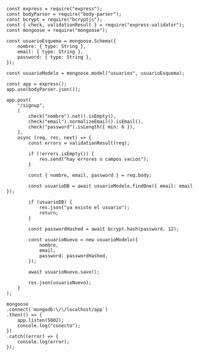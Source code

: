     const express = require("express");
    const bodyParser = require("body-parser");
    const bcrypt = require("bcryptjs");
    const { check, validationResult } = require("express-validator");
    const mongoose = require("mongoose");

    const usuarioEsquema = mongoose.Schema({
        nombre: { type: String },
        email: { type: String },
        password: { type: String },
    });

    const usuarioModelo = mongoose.model("usuarios", usuarioEsquema);

    const app = express();
    app.use(bodyParser.json());

    app.post(
        "/signup",
        [
            check("nombre").not().isEmpty(),
            check("email").normalizeEmail().isEmail(),
            check("password").isLength({ min: 6 }),
        ],
        async (req, res, next) => {
            const errors = validationResult(req);

            if (!errors.isEmpty()) {
                res.send("hay errores o campos vacios");
            }

            const { nombre, email, password } = req.body;

            const usuarioDB = await usuarioModelo.findOne({ email: email });

            if (usuarioDB) {
                res.json("ya existe el usuario");
                return;
            }

            const passwordHashed = await bcrypt.hash(password, 12);

            const usuarioNuevo = new usuarioModelo({
                nombre,
                email,
                password: passwordHashed,
            });

            await usuarioNuevo.save();

            res.json(usuarioNuevo);
        }
    );

    mongoose
    .connect(`mongodb:\/\/localhost/app`)
    .then(() => {
        app.listen(5002);
        console.log("conecto");
    })
    .catch((error) => {
        console.log(error);
    });
